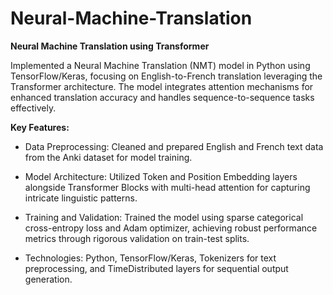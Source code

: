 # Neural-Machine-Translation

**Neural Machine Translation using Transformer**

Implemented a Neural Machine Translation (NMT) model in Python using TensorFlow/Keras, focusing on English-to-French translation leveraging the Transformer architecture. The model integrates attention mechanisms for enhanced translation accuracy and handles sequence-to-sequence tasks effectively.

**Key Features:**

- Data Preprocessing: Cleaned and prepared English and French text data from the Anki dataset for model training.

- Model Architecture: Utilized Token and Position Embedding layers alongside Transformer Blocks with multi-head attention for capturing intricate linguistic patterns.

- Training and Validation: Trained the model using sparse categorical cross-entropy loss and Adam optimizer, achieving robust performance metrics through rigorous validation on train-test splits.

- Technologies: Python, TensorFlow/Keras, Tokenizers for text preprocessing, and TimeDistributed layers for sequential output generation.
